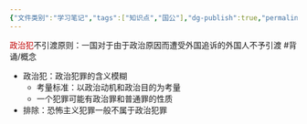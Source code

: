```yaml
---
{"文件类别":"学习笔记","tags":["知识点","国公"],"dg-publish":true,"permalink":"/学习笔记studyup/国际公法/政治犯不引渡原则/","dgPassFrontmatter":true,"created":"2024-10-22T11:46:38.084+08:00","updated":"2024-10-29T13:55:07.460+08:00"}
---
```


<font color="#c00000">政治犯</font>不引渡原则：一国对于由于政治原因而遭受外国追诉的外国人不予引渡 #背诵/概念 
- 政治犯：政治犯罪的含义模糊
	- 考量标准：以政治动机和政治目的为考量
	- 一个犯罪可能有政治罪和普通罪的性质
- 排除：恐怖主义犯罪一般不属于政治犯罪